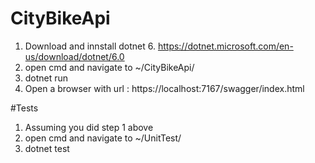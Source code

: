 # CityBikeApi

1. Download and innstall dotnet 6. https://dotnet.microsoft.com/en-us/download/dotnet/6.0
2. open cmd and navigate to ~/CityBikeApi/
3. dotnet run
4. Open a browser with url : https://localhost:7167/swagger/index.html


#Tests
1. Assuming you did step 1 above
2. open cmd and navigate to ~/UnitTest/
3. dotnet test
